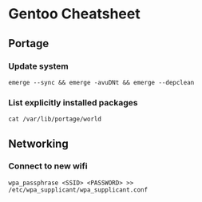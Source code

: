 # Gentoo Cheatsheet

## Portage

### Update system

    emerge --sync && emerge -avuDNt && emerge --depclean

### List explicitly installed packages

    cat /var/lib/portage/world

## Networking

### Connect to new wifi

    wpa_passphrase <SSID> <PASSWORD> >> /etc/wpa_supplicant/wpa_supplicant.conf
